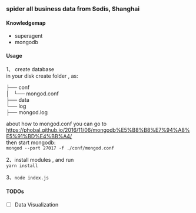 ### spider all business data from Sodis, Shanghai

#### Knowledgemap

- superagent
- mongodb

#### Usage

1、 create database  
in your disk create folder , as:  

├── conf  
│   └── mongod.conf  
├── data  
└── log  
    ├── mongod.log  

about how to mongod.conf you can go to <https://phobal.github.io/2016/11/06/mongodb%E5%B8%B8%E7%94%A8%E5%91%BD%E4%BB%A4/>  
then start mongodb:  
`mongod --port 27017 -f ./conf/mongod.conf`  

2、install modules , and run   
`yarn install`  

3、`node index.js`

#### TODOs

* [ ] Data Visualization